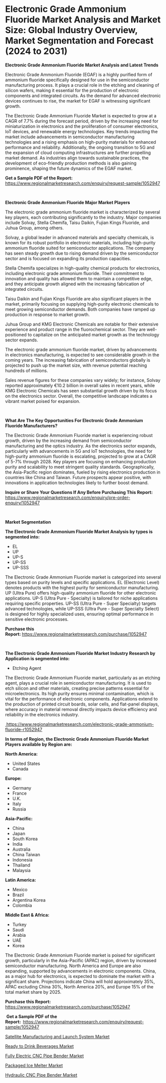 <p><h1>Electronic Grade Ammonium Fluoride Market Analysis and Market Size: Global Industry Overview, Market Segmentation and Forecast (2024 to 2031)</h1></p><p><strong>Electronic Grade Ammonium Fluoride Market Analysis and Latest Trends</strong></p>
<p><p>Electronic Grade Ammonium Fluoride (EGAF) is a highly purified form of ammonium fluoride specifically designed for use in the semiconductor manufacturing process. It plays a crucial role in the etching and cleaning of silicon wafers, making it essential for the production of electronic components and integrated circuits. As the demand for advanced electronic devices continues to rise, the market for EGAF is witnessing significant growth.</p><p>The Electronic Grade Ammonium Fluoride Market is expected to grow at a CAGR of 7.7% during the forecast period, driven by the increasing need for miniaturization in electronics and the proliferation of consumer electronics, IoT devices, and renewable energy technologies. Key trends impacting the market include advancements in semiconductor manufacturing technologies and a rising emphasis on high-purity materials for enhanced performance and reliability. Additionally, the ongoing transition to 5G and the expansion of cloud computing infrastructures are further propelling market demand. As industries align towards sustainable practices, the development of eco-friendly production methods is also gaining prominence, shaping the future dynamics of the EGAF market.</p></p>
<p><strong>Get a Sample PDF of the Report:&nbsp;</strong> <a href="https://www.regionalmarketresearch.com/enquiry/request-sample/1052947">https://www.regionalmarketresearch.com/enquiry/request-sample/1052947</a></p>
<p>&nbsp;</p>
<p><strong>Electronic Grade Ammonium Fluoride Major Market Players</strong></p>
<p><p>The electronic grade ammonium fluoride market is characterized by several key players, each contributing significantly to the industry. Major companies include Solvay, Stella Chemifa, Taisu Daikin, Fujian Kings Fluoride, and Juhua Group, among others.</p><p>Solvay, a global leader in advanced materials and specialty chemicals, is known for its robust portfolio in electronic materials, including high-purity ammonium fluoride suited for semiconductor applications. The company has seen steady growth due to rising demand driven by the semiconductor sector and is focused on expanding its production capacities.</p><p>Stella Chemifa specializes in high-quality chemical products for electronics, including electronic grade ammonium fluoride. Their commitment to innovation and quality has allowed them to maintain a competitive edge, and they anticipate growth aligned with the increasing fabrication of integrated circuits.</p><p>Taisu Daikin and Fujian Kings Fluoride are also significant players in the market, primarily focusing on supplying high-purity electronic chemicals to meet growing semiconductor demands. Both companies have ramped up production in response to market growth.</p><p>Juhua Group and KMG Electronic Chemicals are notable for their extensive experience and product range in the fluorochemical sector. They are well-positioned to capitalize on the anticipated market growth as the technology sector expands.</p><p>The electronic grade ammonium fluoride market, driven by advancements in electronics manufacturing, is expected to see considerable growth in the coming years. The increasing fabrication of semiconductors globally is projected to push up the market size, with revenue potential reaching hundreds of millions.</p><p>Sales revenue figures for these companies vary widely; for instance, Solvay reported approximately €10.2 billion in overall sales in recent years, while KMG Electronic Chemicals has seen substantial growth driven by its focus on the electronics sector. Overall, the competitive landscape indicates a vibrant market poised for expansion.</p></p>
<p>&nbsp;</p>
<p><strong>What Are The Key Opportunities For Electronic Grade Ammonium Fluoride Manufacturers?</strong></p>
<p><p>The Electronic Grade Ammonium Fluoride market is experiencing robust growth, driven by the increasing demand from semiconductor manufacturing and the optics industry. As the electronics sector expands, particularly with advancements in 5G and IoT technologies, the need for high-purity ammonium fluoride is escalating, projected to grow at a CAGR of 5-7% through 2028. Key players are focusing on enhancing production purity and scalability to meet stringent quality standards. Geographically, the Asia-Pacific region dominates, fueled by rising electronics production in countries like China and Taiwan. Future prospects appear positive, with innovations in application technologies likely to further boost demand.</p></p>
<p><strong>Inquire or Share Your Questions If Any Before Purchasing This Report:</strong> <a href="https://www.regionalmarketresearch.com/enquiry/pre-order-enquiry/1052947">https://www.regionalmarketresearch.com/enquiry/pre-order-enquiry/1052947</a></p>
<p>&nbsp;</p>
<p><strong>Market Segmentation</strong></p>
<p><strong>The Electronic Grade Ammonium Fluoride Market Analysis by types is segmented into:</strong></p>
<p><ul><li>EL</li><li>UP</li><li>UP-S</li><li>UP-SS</li><li>UP-SSS</li></ul></p>
<p><p>The Electronic Grade Ammonium Fluoride market is categorized into several types based on purity levels and specific applications. EL (Electronic Level) denotes products with the highest purity for semiconductor manufacturing. UP (Ultra Pure) offers high-quality ammonium fluoride for other electronic applications. UP-S (Ultra Pure - Specialty) is tailored for niche applications requiring specific properties. UP-SS (Ultra Pure - Super Specialty) targets advanced technologies, while UP-SSS (Ultra Pure - Super Specialty Select) is designed for highly specialized uses, ensuring optimal performance in sensitive electronic processes.</p></p>
<p><strong>Purchase this Report:&nbsp;</strong><a href="https://www.regionalmarketresearch.com/purchase/1052947">https://www.regionalmarketresearch.com/purchase/1052947</a></p>
<p>&nbsp;</p>
<p><strong>The Electronic Grade Ammonium Fluoride Market Industry Research by Application is segmented into:</strong></p>
<p><ul><li>Etching Agent</li></ul></p>
<p><p>The Electronic Grade Ammonium Fluoride market, particularly as an etching agent, plays a crucial role in semiconductor manufacturing. It is used to etch silicon and other materials, creating precise patterns essential for microelectronics. Its high purity ensures minimal contamination, which is vital for the performance of electronic components. Applications extend to the production of printed circuit boards, solar cells, and flat-panel displays, where accuracy in material removal directly impacts device efficiency and reliability in the electronics industry.</p></p>
<p><a href="https://www.regionalmarketresearch.com/electronic-grade-ammonium-fluoride-r1052947">&nbsp;https://www.regionalmarketresearch.com/electronic-grade-ammonium-fluoride-r1052947</a></p>
<p><strong>In terms of Region, the Electronic Grade Ammonium Fluoride Market Players available by Region are:</strong></p>
<p>
    <p> <strong> North America: </strong>
        <ul>
            <li>United States</li>
            <li>Canada</li>
        </ul>
        </p> 
    <p> <strong> Europe: </strong>
        <ul>
            <li>Germany</li>
            <li>France</li>
            <li>U.K.</li>
            <li>Italy</li>
            <li>Russia</li>
        </ul>
        </p> 
    <p> <strong> Asia-Pacific: </strong>
        <ul>
            <li>China</li>
            <li>Japan</li>
            <li>South Korea</li>
            <li>India</li>
            <li>Australia</li>
            <li>China Taiwan</li>
            <li>Indonesia</li>
            <li>Thailand</li>
            <li>Malaysia</li>
        </ul>
        </p> 
    <p> <strong> Latin America: </strong>
        <ul>
            <li>Mexico</li>
            <li>Brazil</li>
            <li>Argentina Korea</li>
            <li>Colombia</li>
        </ul>
        </p> 
    <p> <strong> Middle East & Africa: </strong>
        <ul>
            <li>Turkey</li>
            <li>Saudi</li>
            <li>Arabia</li>
            <li>UAE</li>
            <li>Korea</li>
        </ul>
    </p>
    </p>
<p><p>The Electronic Grade Ammonium Fluoride market is poised for significant growth, particularly in the Asia-Pacific (APAC) region, driven by increased semiconductor manufacturing. North America and Europe are also expanding, supported by advancements in electronic components. China, as a major hub for electronics, is expected to dominate the market with a significant share. Projections indicate China will hold approximately 35%, APAC excluding China 30%, North America 20%, and Europe 15% of the total market share by 2025.</p></p>
<p><strong>Purchase this Report: </strong><a href="https://www.regionalmarketresearch.com/purchase/1052947">https://www.regionalmarketresearch.com/purchase/1052947</a></p>
<p>&nbsp;<strong>Get a Sample PDF of the Report:&nbsp;&nbsp;</strong><a href="https://www.regionalmarketresearch.com/enquiry/request-sample/1052947">https://www.regionalmarketresearch.com/enquiry/request-sample/1052947</a></p>
<p><strong></strong></p>
<p><p><a href="https://www.linkedin.com/pulse/satellite-manufacturing-launch-system-market-size-growth-jmtyc">Satellite Manufacturing and Launch System Market</a></p><p><a href="https://www.linkedin.com/pulse/global-ready-drink-beverages-industry-analysis-share-growth-6j3be?trackingId=7QUHDIC2QxuUZ55ZJpLIZA%3D%3D">Ready to Drink Beverages Market</a></p><p><a href="https://issuu.com/reportprime-2/docs/fully-electric-cnc-pipe-bender-mark_9e04e2d22c7e39">Fully Electric CNC Pipe Bender Market</a></p><p><a href="https://medium.com/@nonabeer1935/packaged-ice-melter-market-trends-and-strategic-market-insights-2024-2031-cedb0f56526a?postPublishedType=repub">Packaged Ice Melter Market</a></p><p><a href="https://issuu.com/reportprime-2/docs/hydraulic-cnc-pipe-bender-market-si_851a5f0d3c3369">Hydraulic CNC Pipe Bender Market</a></p></p>